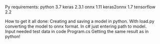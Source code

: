 Py requirements:
  python 3.7
  keras 2.3.1
  onnx 1.11
  keras2onnx 1.7
  tensorflow 2.2

How to get it all done:
  Creating and saving a model in python.
  With load.py converting the model to onnx format.
  In c# just entering path to model.
  Input needed test data in code Program.cs
  Getting the same result as in python!    

